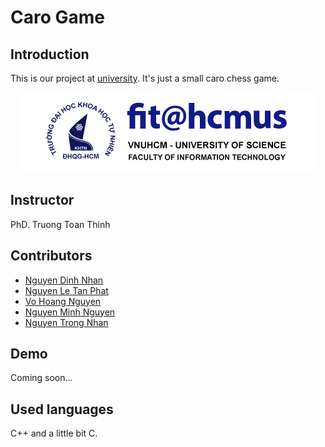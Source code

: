 # Caro Game
## Introduction
<p>This is our project at <a href="https://www.hcmus.edu.vn/">university</a>. It's just a small caro chess game.</p>
<div align="center"><img src="hcmus-logo.png"></div>

## Instructor
<p>PhD. Truong Toan Thinh</p>

## Contributors
- <a href="https://github.com/djxone123456">Nguyen Dinh Nhan</a>
- <a href="https://github.com/ThunderRed1578">Nguyen Le Tan Phat</a>
- <a href="https://github.com/ConChimNon0102">Vo Hoang Nguyen</a>
- <a href="https://github.com/NguyenPTN">Nguyen Minh Nguyen</a>
- <a href="https://github.com/nhan925">Nguyen Trong Nhan</a>

## Demo
<p>Coming soon...</p>

## Used languages
<p> C++ and a little bit C.</p>
